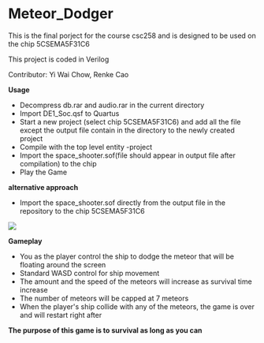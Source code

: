 # Meteor_Dodger
This is the final porject for the course csc258 and is designed to be used on the chip 5CSEMA5F31C6 

This project is coded in Verilog

Contributor: Yi Wai Chow, Renke Cao

**Usage**
 - Decompress db.rar and audio.rar in the current directory
 - Import DE1_Soc.qsf to Quartus
 - Start a new project (select chip 5CSEMA5F31C6) and add all the file except the output file contain in the directory to the newly created project
 - Compile with the top level entity -project 
 - Import the space_shooter.sof(file should appear in output file after compilation) to the chip 
 - Play the Game
 
 **alternative approach**
 - Import the space_shooter.sof directly from the output file in the repository to the chip 5CSEMA5F31C6 
 
 ![](meteor.gif)

**Gameplay**
 - You as the player control the ship to dodge the meteor that will be floating around the screen
 - Standard WASD control for ship movement
 - The amount and the speed of the meteors will increase as survival time increase
 - The number of meteors will be capped at 7 meteors
 - When the player's ship collide with any of the meteors, the game is over and will restart right after
 
 **The purpose of this game is to survival as long as you can**
